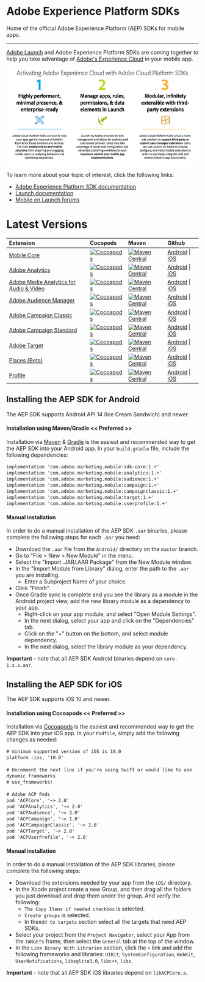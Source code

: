 # Adobe Experience Platform SDKs
Home of the official Adobe Experience Platform (AEP) SDKs for mobile apps.

<hr>

[Adobe Launch](https://launch.adobe.com/) and Adobe Experience Platform SDKs are coming together to help you take advantage of [Adobe's Experience Cloud](https://www.adobe.com/experience-cloud.html) in your mobile app.

<img src="resources/acp_sdks.png"></img>

To learn more about your topic of interest, click the following links:

- [Adobe Experience Platform SDK documentation](https://aep-sdks.gitbook.io/docs/)
- [Launch documentation](https://docs.adobelaunch.com/)
- [Mobile on Launch forums](https://forums.adobe.com/community/experience-cloud/platform/launch/sdk)

# Latest Versions

| Extension | Cocopods | Maven | Github |
| :--- | :--- | :--- | :--- |
| [Mobile Core](https://github.com/Adobe-Marketing-Cloud/aep-sdks-documentation/blob/master/using-mobile-extensions/mobile-core) | [![Cocoapods](https://img.shields.io/cocoapods/v/ACPCore.svg?color=orange&label=ACPCore&logo=apple&logoColor=white&style=flat-square)](https://cocoapods.org/pods/ACPCore) | [![Maven Central](https://img.shields.io/maven-central/v/com.adobe.marketing.mobile/core.svg?logo=android&logoColor=white)](https://mvnrepository.com/artifact/com.adobe.marketing.mobile/core) | [Android](https://github.com/Adobe-Marketing-Cloud/acp-sdks/tree/master/android) \| [iOS](https://github.com/Adobe-Marketing-Cloud/acp-sdks/tree/master/iOS/ACPCore) |
| [Adobe Analytics](https://github.com/Adobe-Marketing-Cloud/aep-sdks-documentation/blob/master/using-mobile-extensions/adobe-analytics) | [![Cocoapods](https://img.shields.io/cocoapods/v/ACPAnalytics.svg?color=orange&label=ACPAnalytics&logo=apple&logoColor=white&style=flat-square)](https://cocoapods.org/pods/ACPAnalytics) | [![Maven Central](https://img.shields.io/maven-central/v/com.adobe.marketing.mobile/analytics.svg?logo=android&logoColor=white)](https://mvnrepository.com/artifact/com.adobe.marketing.mobile/analytics) | [Android](https://github.com/Adobe-Marketing-Cloud/acp-sdks/tree/master/android) \| [iOS](https://github.com/Adobe-Marketing-Cloud/acp-sdks/tree/master/iOS/ACPAnalytics) |
| [Adobe Media Analytics for Audio & Video](https://github.com/Adobe-Marketing-Cloud/aep-sdks-documentation/blob/master/using-mobile-extensions/adobe-media-analytics) | [![Cocoapods](https://img.shields.io/cocoapods/v/ACPMedia.svg?color=orange&label=ACPMedia&logo=apple&logoColor=white&style=flat-square)](https://cocoapods.org/pods/ACPMedia) | [![Maven Central](https://img.shields.io/maven-central/v/com.adobe.marketing.mobile/media.svg?logo=android&logoColor=white)](https://mvnrepository.com/artifact/com.adobe.marketing.mobile/media) | [Android](https://github.com/Adobe-Marketing-Cloud/acp-sdks/tree/master/android) \| [iOS](https://github.com/Adobe-Marketing-Cloud/acp-sdks/tree/master/iOS/ACPMedia) |
| [Adobe Audience Manager](https://github.com/Adobe-Marketing-Cloud/aep-sdks-documentation/blob/master/using-mobile-extensions/adobe-audience-manager) | [![Cocoapods](https://img.shields.io/cocoapods/v/ACPAudience.svg?color=orange&label=ACPAudience&logo=apple&logoColor=white&style=flat-square)](https://cocoapods.org/pods/ACPAudience) | [![Maven Central](https://img.shields.io/maven-central/v/com.adobe.marketing.mobile/audience.svg?logo=android&logoColor=white)](https://mvnrepository.com/artifact/com.adobe.marketing.mobile/audience) | [Android](https://github.com/Adobe-Marketing-Cloud/acp-sdks/tree/master/android) \| [iOS](https://github.com/Adobe-Marketing-Cloud/acp-sdks/tree/master/iOS/ACPAudience) |
| [Adobe Campaign Classic](https://github.com/Adobe-Marketing-Cloud/aep-sdks-documentation/blob/master/using-mobile-extensions/adobe-campaignclassic) | [![Cocoapods](https://img.shields.io/cocoapods/v/ACPCampaignClassic.svg?color=orange&label=ACPCampaignClassic&logo=apple&logoColor=white&style=flat-square)](https://cocoapods.org/pods/ACPCampaignClassic) | [![Maven Central](https://img.shields.io/maven-central/v/com.adobe.marketing.mobile/campaignclassic.svg?logo=android&logoColor=white)](https://mvnrepository.com/artifact/com.adobe.marketing.mobile/campaignclassic) | [Android](https://github.com/Adobe-Marketing-Cloud/acp-sdks/tree/master/android) \| [iOS](https://github.com/Adobe-Marketing-Cloud/acp-sdks/tree/master/iOS/ACPCampaignClassic) |
| [Adobe Campaign Standard](https://github.com/Adobe-Marketing-Cloud/aep-sdks-documentation/blob/master/using-mobile-extensions/adobe-campaign-standard) | [![Cocoapods](https://img.shields.io/cocoapods/v/ACPCampaign.svg?color=orange&label=ACPCampaign&logo=apple&logoColor=white&style=flat-square)](https://cocoapods.org/pods/ACPCampaign) | [![Maven Central](https://img.shields.io/maven-central/v/com.adobe.marketing.mobile/campaign.svg?logo=android&logoColor=white)](https://mvnrepository.com/artifact/com.adobe.marketing.mobile/campaign) | [Android](https://github.com/Adobe-Marketing-Cloud/acp-sdks/tree/master/android) \| [iOS](https://github.com/Adobe-Marketing-Cloud/acp-sdks/tree/master/iOS/ACPCampaign) |
| [Adobe Target](https://github.com/Adobe-Marketing-Cloud/aep-sdks-documentation/blob/master/using-mobile-extensions/adobe-target) | [![Cocoapods](https://img.shields.io/cocoapods/v/ACPTarget.svg?color=orange&label=ACPTarget&logo=apple&logoColor=white&style=flat-square)](https://cocoapods.org/pods/ACPTarget) | [![Maven Central](https://img.shields.io/maven-central/v/com.adobe.marketing.mobile/target.svg?logo=android&logoColor=white)](https://mvnrepository.com/artifact/com.adobe.marketing.mobile/target) | [Android](https://github.com/Adobe-Marketing-Cloud/acp-sdks/tree/master/android) \| [iOS](https://github.com/Adobe-Marketing-Cloud/acp-sdks/tree/master/iOS/ACPTarget) |
| [Places \(Beta\)](../../using-mobile-extensions/places-extension/) | [![Cocoapods](https://img.shields.io/cocoapods/v/ACPPlaces.svg?color=orange&label=ACPPlaces&logo=apple&logoColor=white&style=flat-square)](https://cocoapods.org/pods/ACPPlaces) | [![Maven Central](https://img.shields.io/maven-central/v/com.adobe.marketing.mobile/places.svg?logo=android&logoColor=white)](https://mvnrepository.com/artifact/com.adobe.marketing.mobile/places) | [Android](https://github.com/Adobe-Marketing-Cloud/acp-sdks/blob/master/android/places-1.0.0.aar) \| [iOS](https://github.com/Adobe-Marketing-Cloud/acp-sdks/tree/master/iOS/ACPPlaces) |
| [Profile](https://github.com/Adobe-Marketing-Cloud/aep-sdks-documentation/blob/master/using-mobile-extensions/profile) | [![Cocoapods](https://img.shields.io/cocoapods/v/ACPUserProfile.svg?color=orange&label=ACPUserProfile&logo=apple&logoColor=white&style=flat-square)](https://cocoapods.org/pods/ACPUserProfile) | [![Maven Central](https://img.shields.io/maven-central/v/com.adobe.marketing.mobile/userprofile.svg?logo=android&logoColor=white)](https://mvnrepository.com/artifact/com.adobe.marketing.mobile/userprofile) | [Android](https://github.com/Adobe-Marketing-Cloud/acp-sdks/tree/master/android) \| [iOS](https://github.com/Adobe-Marketing-Cloud/acp-sdks/tree/master/iOS/ACPUserProfile) |


## Installing the AEP SDK for Android

The AEP SDK supports Android API 14 (Ice Cream Sandwich) and newer.

#### <a name="gradle"></a>Installation using Maven/Gradle << Preferred >>
Installation via [Maven](https://maven.apache.org/) & [Gradle](https://gradle.org/) is the easiest and recommended way to get the AEP SDK into your Android app.  In your `build.gradle` file, include the following dependencies:

    implementation 'com.adobe.marketing.mobile:sdk-core:1.+'
    implementation 'com.adobe.marketing.mobile:analytics:1.+'
    implementation 'com.adobe.marketing.mobile:audience:1.+'
    implementation 'com.adobe.marketing.mobile:campaign:1.+'
    implementation 'com.adobe.marketing.mobile:campaignclassic:1.+'
    implementation 'com.adobe.marketing.mobile:target:1.+'
    implementation 'com.adobe.marketing.mobile:userprofile:1.+'

#### <a name="manual-android"></a>Manual installation
In order to do a manual installation of the AEP SDK `.aar` binaries, please complete the following steps for each `.aar` you need:
- Download the `.aar` file from the `Android/` directory on the `master` branch.
- Go to "File > New > New Module" in the menu.
- Select the "Import .JAR/.AAR Package" from the New Module window.
- In the "Import Module from Library" dialog, enter the path to the `.aar` you are installing.
   - Enter a Subproject Name of your choice.
- Click "Finish".
- Once Gradle sync is complete and you see the library as a module in the Android project view, add the new library module as a dependency to your app.
   - Right-click on your app module, and select "Open Module Settings".
   - In the next dialog, select your app and click on the "Dependencies" tab.
   - Click on the "+" button on the bottom, and select module dependency.
   - In the next dialog, select the library module as your dependency.

__Important__ - note that all AEP SDK Android binaries depend on `core-1.x.x.aar`.

## Installing the AEP SDK for iOS

The AEP SDK supports iOS 10 and newer.

#### <a name="cocoapods"></a>Installation using Cocoapods << Preferred >>
Installation via [Cocoapods](https://cocoapods.org/) is the easiest and recommended way to get the AEP SDK into your iOS app.  In your `Podfile`, simply add the following changes as needed:

    # minimum supported version of iOS is 10.0
    platform :ios, '10.0'    

    # Uncomment the next line if you're using Swift or would like to use dynamic frameworks
    # use_frameworks!
    
    # Adobe ACP Pods
    pod 'ACPCore', '~> 2.0'
    pod 'ACPAnalytics', '~> 2.0'
    pod 'ACPAudience', '~> 2.0'
    pod 'ACPCampaign', '~> 1.0'
    pod 'ACPCampaignClassic', '~> 2.0'
    pod 'ACPTarget', '~> 2.0'
    pod 'ACPUserProfile', '~> 2.0'


#### <a name="manual-ios"></a>Manual installation
In order to do a manual installation of the AEP SDK libraries, please complete the following steps:
- Download the extensions needed by your app from the `iOS/` directory.
- In the Xcode project create a new Group, and then drag all the folders you just download and drop them under the group. And verify the following:
    * `The Copy Items if needed checkbox` is selected.
    * `Create groups` is selected.
    * In the`Add to targets` section select all the targets that need AEP SDKs.
- Select your project from the `Project Navigator`, select your App from the `TARGETS` frame, then select the `General` tab at the top of the window.
- In the `Link Binary With Libraries` section, click the `+` link and add the following frameworks and libraries: `UIKit`, `SystemConfiguration`, `WebKit`, `UserNotifications`, `libsqlite3.0`, `libc++`, `libz`.

__Important__ - note that all AEP SDK iOS libraries depend on `libACPCore.a`.

